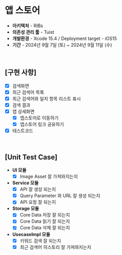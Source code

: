 # 앱 스토어

- **아키텍처** - RIBs
- **의존성 관리 툴** - Tuist
- **개발환경** - Xcode 15.4 / Deployment target - iOS15
- **기간** - 2024년 9월 7일 (토) ~ 2024년 9월 11일 (수)

<br>

## [구현 사항]

- [x] 검색화면
- [x] 최근 검색어 목록
- [x] 최근 검색어와 일치 항목 리스트 표시
- [x] 검색 결과
- [x] 앱 상세화면
  - [x] 앱스토어로 이동하기 
  - [x] 앱스토어 링크 공유하기
- [x] 테스트코드

<br>

## [Unit Test Case]

- **UI 모듈**
  - [x] Image Asset 잘 가져와지는지
    
- **Service 모듈**
  - [x] API 잘 생성 되는지
  - [x] Query Parameter 와 URL 잘 생성 되는지
  - [x] API 요청 잘 되는지
    
- **Storage 모듈**
  - [x] Core Data 저장 잘 되는지
  - [x] Core Data 읽기 잘 되는지
  - [x] Core Data 삭제 잘 되는지
    
- **UsecaseImpl 모듈**
  - [x] 키워드 검색 잘 되는지
  - [x] 최근 검색어 히스토리 잘 가져와지는지
